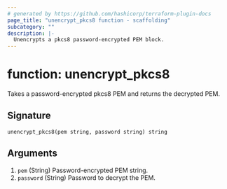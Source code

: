 ```yaml
---
# generated by https://github.com/hashicorp/terraform-plugin-docs
page_title: "unencrypt_pkcs8 function - scaffolding"
subcategory: ""
description: |-
  Unencrypts a pkcs8 password-encrypted PEM block.
---
```


# function: unencrypt_pkcs8

Takes a password-encrypted pkcs8 PEM and returns the decrypted PEM.



## Signature

<!-- signature generated by tfplugindocs -->
```text
unencrypt_pkcs8(pem string, password string) string
```

## Arguments

<!-- arguments generated by tfplugindocs -->
1. `pem` (String) Password-encrypted PEM string.
1. `password` (String) Password to decrypt the PEM.
